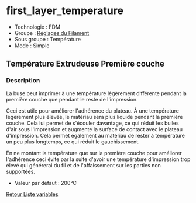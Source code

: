 # first_layer_temperature

* Technologie : FDM
* Groupe : [Réglages du Filament](../filament_settings/filament_settings.md)
* Sous groupe : Température
* Mode : Simple

## Température Extrudeuse Première couche
### Description

La buse peut imprimer à une température légèrement différente pendant la première couche que pendant le reste de l'impression.

Ceci est utile pour améliorer l'adhérence du plateau. À une température légèrement plus élevée, le matériau sera plus liquide pendant la première couche. Cela lui permet de s'écouler davantage, ce qui réduit les bulles d'air sous l'impression et augmente la surface de contact avec le plateau d'impression. Cela permet également au matériau de rester à température un peu plus longtemps, ce qui réduit le gauchissement. 

En ne montant la température que sur la première couche pour améliorer l'adhérence ceci évite par la suite d'avoir une température d'impression trop élevé qui générerai du fil et de l'affaissement sur les parties non supportées.

* Valeur par défaut :  200°C

[Retour Liste variables](variable_list.md)